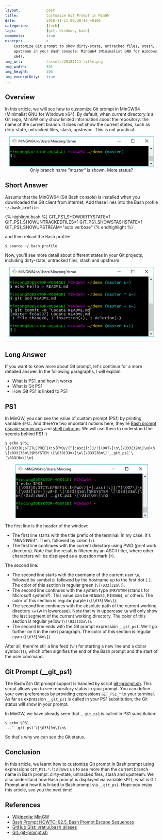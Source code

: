 ```yaml
---
layout:            post
title:             Customize Git Prompt in MinGW
date:              2018-11-11 09:30:48 +0100
categories:        [tech]
tags:              [git, windows, bash]
comments:          true
excerpt:           >
    Customize Git prompt to show dirty-state, untracked files, stash,
    upstream in your Bash console: MinGW64 (Minimalist GNU for Windows
    x64).
img_url:           /assets/20181111-title.png
img_width:         581
img_height:        306
img_excerptOnly:   true
---
```


## Overview

In this article, we will see how to customize Git prompt in MinGW64
(Minimalist GNU for Windows x64). By default, when current directory is
a Git repo, MinGW only show limited information about the repository:
the name of the current branch. It does not show the current states, such as
dirty-state, untracked files, stash, upstream. This is not practical.

<p align="center">
  <img src="/assets/20181111-git-prompt-before.png"
       alt="Before changing Git prompt (__git_ps1)" />
  Only branch name <i>"master"</i> is shown. More status?
</p>

## Short Answer

Assume that the MinGW64 (Git Bash console) is installed when you downloaded
the Git client from internet.
Add these lines into the Bash profile `~/.bash_profile`:

{% highlight bash %}
GIT_PS1_SHOWDIRTYSTATE=1
GIT_PS1_SHOWUNTRACKEDFILES=1
GIT_PS1_SHOWSTASHSTATE=1
GIT_PS1_SHOWUPSTREAM="auto verbose"
{% endhighlight %}

and then reload the Bash profile:

    $ source ~/.bash_profile

Now, you'll see more detail about different states in your Git projects,
including dirty-state, untracked files, stash and upstream.

<p align="center">
  <img src="/assets/20181111-git-prompt-after.png"
       alt="After changing Git prompt (__git_ps1)" />
</p>

---

## Long Answer

If you want to know more about Git prompt, let's continue for a more
detailed answer. In the following paragraphs, I will explain:

- What is PS1, and how it works
- What is Git PS1
- How Git PS1 is linked to PS1

## PS1

In MinGW, you can see the value of custom prompt (PS1) by printing variable
`$PS1`. And there're two important notions here, they're
[Bash prompt escape sequences][bash-prompt-escape-sequences] and [shell
coloring][shell-color]. We will use them to understand the secrets behind PS1 :)

    $ echo $PS1
    \[\033]0;$TITLEPREFIX:${PWD//[^[:ascii:]]/?}\007\]\n\[\033[32m\]\u@\h \[\033[35m\]$MSYSTEM \[\033[33m\]\w\[\033[36m\]`__git_ps1`\[\033[0m\]\n$

<p align="center">
  <img src="/assets/20181111-bash-ps1.png"
       alt="Bash PS1 in MinGW64" />
</p>

The first line is the header of the window:

- The first line starts with the title prefix of the terminal. In my case, it's
  _"MINGW64"_. Then, followed by colon (`:`).
- The first line continues with the current directory using PWD (print work
  directory). Note that the result is filtered by an ASCII filter, where other
  characters will be displayed as a question mark (`?`).

The second line:

- The second line starts with the username of the current user `\u`, followed by
  symbol `@`, followed by the hostname up to the first dot (`.`). The color of this
  section is regular green (`\[\033[32m\]`).
- The second line continues with the system type `$MSYSTEM` (stands for Microsoft
  system?). This value can be `MINGW32`, `MINGW64`, or others. The color of this
  section is regular purple (`\[\033[35m\]`).
- The second line continues with the absolute path of the current working
  directory `\w` (w in lowercase). Note that w in uppercase `\W` will only show
  the last segment of the current working directory. The color of this section
  is regular yellow (`\[\033[33m\]`).
- The second line ends with the Git prompt expression `__git_ps1`. We'll go
  further on it in the next paragraph. The color of this section is regular cyan
  (`[\033[36m\]`).

After all, there're still a line feed (`\n`) for starting a new line and a
dollar symbol (`$`), which often signifies the end of the Bash prompt and the
start of the user command.

## Git Prompt (\_\_git\_ps1)

The Bash/Zsh Git prompt support is handled by script [git-prompt.sh][1].
This script allows you to see repository status in your prompt. You can define
your own preferences by providing expressions `GIT_PS1_*` to your terminal.
As far as expression `__git_ps1` is called in your PS1 substitution, the
Git status will show in your prompt.

In MinGW, we have already seen that `__git_ps1` is called in PS1 substitution:

    $ echo $PS1
    ...`__git_ps1`\[\033[0m\]\n$

So that's why we can see the Git status.

## Conclusion

In this article, we learnt how to customize Git prompt in Bash prompt using
expressions `GIT_PS1.*`. It allows us to see more than the current branch name
in Bash prompt: dirty-state, untracked files, stash and upstream. We also
understand how Bash prompt is displayed via variable `$PS1`; what is Git Prompt
and how it is linked to Bash prompt via `__git_ps1`.
Hope you enjoy this article, see you the next time!

## References

- [Wikipedia: MinGW][wiki-minGW]
- [Bash Prompt HOWTO: §2.5. Bash Prompt Escape Sequences][bash-prompt-escape-sequences]
- [GitHub Gist: vratiu/.bash_aliases][shell-color]
- [Git: git-prompt.sh][1]

[1]: https://github.com/git/git/blob/master/contrib/completion/git-prompt.sh
[shell-color]: https://gist.github.com/vratiu/9780109
[bash-prompt-escape-sequences]: http://tldp.org/HOWTO/Bash-Prompt-HOWTO/bash-prompt-escape-sequences.html
[wiki-minGW]: https://en.wikipedia.org/wiki/MinGW
